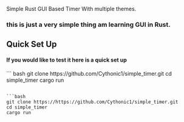 Simple Rust GUI Based Timer With multiple themes.

<h3> this is just a very simple thing am learning GUI in Rust. </h3>

<h2> Quick Set Up </h2>
<h4> If you would like to test it here is a quick set up </h4>
``` bash
git clone https://github.com/Cythonic1/simple_timer.git
cd simple_timer
cargo run

```

```bash
git clone https://https://github.com/Cythonic1/simple_timer.git
cd simple_timer
cargo run

```
